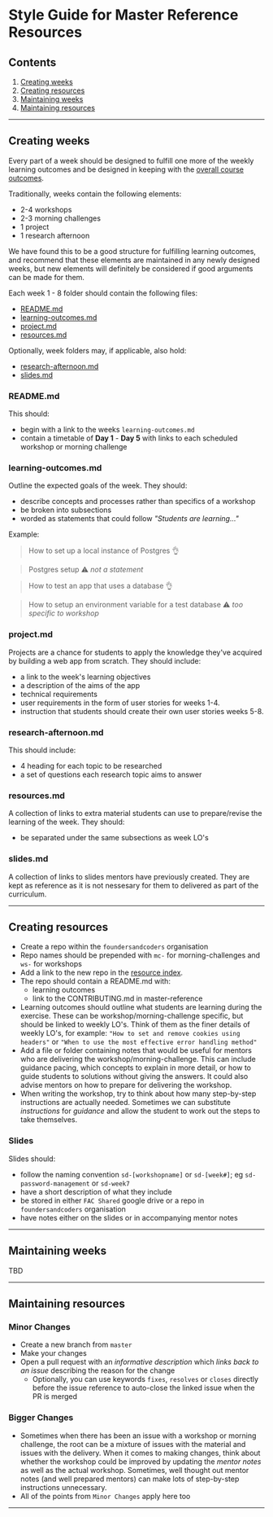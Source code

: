 # Style Guide for Master Reference Resources

## Contents
1. [Creating weeks](#creating-weeks)
1. [Creating resources](#creating-resources)
1. [Maintaining weeks](#maintaining-weeks)
1. [Maintaining resources](#maintaining-resources)

<hr>

## Creating weeks
Every part of a week should be designed to fulfill one more of the weekly learning outcomes and be designed in keeping with the [overall course outcomes](https://github.com/foundersandcoders/master-reference/issues/48).

Traditionally, weeks contain the following elements:
- 2-4 workshops
- 2-3 morning challenges
- 1 project
- 1 research afternoon

We have found this to be a good structure for fulfilling learning outcomes, and recommend that these elements are maintained in any newly designed weeks, but new elements will definitely be considered if good arguments can be made for them.

Each week 1 - 8 folder should contain the following files:
- [README.md](#readmemd)
- [learning-outcomes.md](#learning-outcomesmd)
- [project.md](#projectmd)
- [resources.md](#resourcesmd)

Optionally, week folders may, if applicable, also hold:
- [research-afternoon.md](#research-afternoonmd)
- [slides.md](#slidesmd)

### README.md
This should:
- begin with a link to the weeks `learning-outcomes.md`
- contain a timetable of **Day 1** - **Day 5** with links to each scheduled workshop or morning challenge

### learning-outcomes.md
Outline the expected goals of the week. They should:
- describe concepts and processes rather than specifics of a workshop
- be broken into subsections
- worded as statements that could follow _"Students are learning..."_

Example:
> How to set up a local instance of Postgres :ok_hand:

> Postgres setup :warning: _not a statement_

> How to test an app that uses a database :ok_hand:

> How to setup an environment variable for a test database :warning: _too specific to workshop_

### project.md
Projects are a chance for students to apply the knowledge they've acquired by building a web app from scratch. They should include:
- a link to the week's learning objectives
- a description of the aims of the app
- technical requirements
- user requirements in the form of user stories for weeks 1-4.
- instruction that students should create their own user stories weeks 5-8.

### research-afternoon.md
This should include:
- 4 heading for each topic to be researched
- a set of questions each research topic aims to answer

### resources.md
A collection of links to extra material students can use to prepare/revise the learning of the week. They should:
- be separated under the same subsections as week LO's

### slides.md
A collection of links to slides mentors have previously created. They are kept as reference as it is not nessesary for them to delivered as part of the curriculum.

<hr>

## Creating resources
* Create a repo within the `foundersandcoders` organisation
* Repo names should be prepended with `mc-` for morning-challenges and `ws-` for workshops
* Add a link to the new repo in the [resource index](https://github.com/foundersandcoders/master-reference/blob/master/curriculum-planning/resource-index.md).
* The repo should contain a README.md with:
  - learning outcomes
  - link to the CONTRIBUTING.md in master-reference
* Learning outcomes should outline what students are learning during the exercise. These can be workshop/morning-challenge specific, but should be linked to weekly LO's. Think of them as the finer details of weekly LO's, for example: `"How to set and remove cookies using headers"` or `"When to use the most effective error handling method"`
* Add a file or folder containing notes that would be useful for mentors who are delivering the workshop/morning-challenge. This can include guidance pacing, which concepts to explain in more detail, or how to guide students to solutions without giving the answers. It could also advise mentors on how to prepare for delivering the workshop.
* When writing the workshop, try to think about how many step-by-step instructions are actually needed. Sometimes we can substitute _instructions_ for _guidance_ and allow the student to work out the steps to take themselves.

### Slides
Slides should:
- follow the naming convention `sd-[workshopname]` or `sd-[week#]`; eg `sd-password-management` or `sd-week7`
- have a short description of what they include
- be stored in either `FAC Shared` google drive or a repo in `foundersandcoders` organisation
- have notes either on the slides or in accompanying mentor notes

<hr>

## Maintaining weeks
TBD

<hr>

## Maintaining resources

### Minor Changes
* Create a new branch from `master`
* Make your changes
* Open a pull request with an _informative description_ which _links back to an issue_ describing the reason for the change
  * Optionally, you can use keywords `fixes`, `resolves` or `closes` directly before the issue reference to auto-close the linked issue when the PR is merged

### Bigger Changes
* Sometimes when there has been an issue with a workshop or morning challenge, the root can be a mixture of issues with the material and issues with the delivery. When it comes to making changes, think about whether the workshop could be improved by updating the _mentor notes_ as well as the actual workshop. Sometimes, well thought out mentor notes (and well prepared mentors) can make lots of step-by-step instructions unnecessary.
* All of the points from `Minor Changes` apply here too

<hr>
